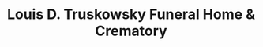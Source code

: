 ---
title: "Louis D. Truskowsky Funeral Home & Crematory"
url: /mahanoy-city/louis-d-truskowsky-funeral-home-und-crematory/
shop: Bestattungen
---